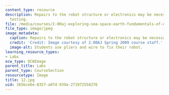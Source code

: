 ```yaml
---
content_type: resource
description: Repairs to the robot structure or electronics may be necessary after
  testing.
file: /media/courses/2-00aj-exploring-sea-space-earth-fundamentals-of-engineering-design-spring-2009/365bce6e8357a07d939a271972558376_12.jpg
file_type: image/jpeg
image_metadata:
  caption: Repairs to the robot structure or electronics may be necessary after testing.
  credit: 'Credit: Image courtesy of 2.00AJ Spring 2009 course staff.'
  image-alt: Students use pliers and wire to fix their robot.
learning_resource_types:
- Labs
ocw_type: OCWImage
parent_title: Labs
parent_type: CourseSection
resourcetype: Image
title: 12.jpg
uid: 365bce6e-8357-a07d-939a-271972558376
---
```

